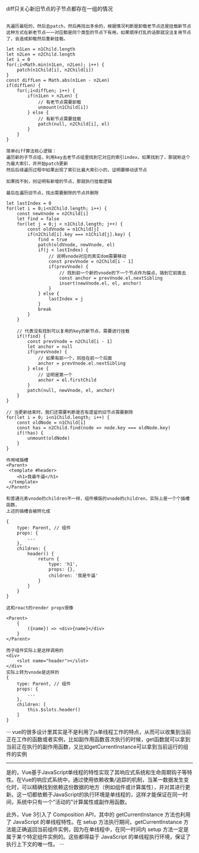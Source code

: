 diff只关心新旧节点的子节点都存在一组的情况



```

先遍历最短的，然后去patch，然后再找出多余的，根据情况判断是卸载老节点还是挂载新节点
这种方式在新老节点一一对应都是同个类型的节点下有用，如果顺序打乱的话那就没法复用节点了，会造成卸载然后重新挂载。

let n1Len = n1Child.length
let n2Len = n2Child.length
let i = 0
for(;i<Math.min(n1Len, n2Len); i++) {
    patch(n1Child[i], n2Child[i])
}
const diffLen = Math.abs(n1Len - n2Len)
if(diffLen) {
    for(;i<diffLen; i++) {
        if(n1Len > n2Len) {
            // 有老节点需要卸载
            unmount(n1Child[i])
        } else {
            // 有新节点需要挂载
            patch(null, n2Child[i], el)
        }
    }
}
```


```
简单diff算法核心逻辑：
遍历新的子节点组，利用key去老节点组里找到它对应的索引index，如果找到了，那就称这个为最大索引，并开始patch更新
然后后续遍历过程中如果出现了索引比最大索引小的，证明要移动该节点

如果找不到，则证明有新增的节点，那就执行挂载逻辑

最后在遍历旧节点，找出需要删除的节点并删除

let lastIndex = 0 
for(let i = 0;i<n2Child.length; i++) {
    const newVnode = n2Child[i]
    let find = false
    for(let j = 0;j < n1Child.length; j++) {
        const oldVnode = n1Child[j]
        if(n2Child[i].key === n1Child[j].key) {
            find = true
            patch(oldVnode, newVnode, el)
            if(j < lastIndex) {
                // 说明vnode对应的真实dom需要移动
                const prevVnode = n2Child[i - 1]
                if(prevVnode) {
                    // 找到前一个新的vnode的下一个节点作为猫点，插到它前面去
                    const anchor = prevVnode.el.nextSibling
                    insert(newVnode.el, el, anchor)
                }
            } else {
                lastIndex = j
            }
            break
        }
    }

    // 代表没有找到可以复用的key的新节点，需要进行挂载
    if(!find) {
        const prevVnode = n2Child[i - 1]
        let anchor = null
        if(prevVnode) {
            // 如果有前一个，则挂在前一个后面
            anchor = prevVnode.el.nextSibling
        } else {
            // 证明是第一个
            anchor = el.firstChild
        }
        patch(null, newVnode, el, anchor)
    }
}

// 当更新结束时，我们还需要判断是否有遗留的旧节点需要删除
for(let i = 0; i<n1Child.length; i++) {
    const oldNode = n1Child[i]
    const has = n2Child.find(node => node.key === oldNode.key)
    if(!has) {
        unmount(oldNode)
    }
}
```


```
作用域插槽
<Parent>
 <template #header>
    <h1>我最牛逼</h1>
 </template>
</Parent>

和普通元素vnode的children不一样，组件模版的vnode的children，实际上是一个个插槽函数，
上述的插槽会被转化成

{
    type: Parent, // 组件
    props: {
        ...
    },
    children: {
        header() {
            return {
                type: 'h1',
                props: {},
                children: '我是牛逼'
            }
        }
    }
}

这和react的render props很像

<Parent>
    {
        ({name}) => <div>{name}</div>
    }
</Parent>

而子组件实际上是这样调用的
<div>
    <slot name="header"></slot>
</div>
实际上转为vnode是这样的
{
    type: Parent, // 组件
    props: {
        ...
    },
    children: [
        this.$slots.header()
    ]
}
```



···
vue的很多设计里其实是不是利用了js单线程工作的特点，从而可以收集到当前正在工作的函数或者实例，比如副作用函数首次执行的时候，get函数就可以拿到当前正在执行的副作用函数，又比如getCurrentInstance可以拿到当前运行的组件的实例

----
是的，Vue基于JavaScript单线程的特性实现了其响应式系统和生命周期钩子等特性。在Vue的响应式系统中，通过使用依赖收集/追踪的机制，当某一数据发生变化时，可以精确找到依赖这份数据的地方（例如组件或计算属性），并对其进行更新。这一切都依赖于JavaScript的执行环境是单线程的，这样才能保证在同一时间，系统中只有一个“活动的”计算属性或副作用函数。

此外，Vue 3引入了 Composition API，其中的 getCurrentInstance 方法也利用了 JavaScript 的单线程特性。在 setup 方法执行期间，getCurrentInstance 方法能正确返回当前组件实例，因为在单线程中，在同一时间内 setup 方法一定是属于某个特定组件实例的。这些都得益于 JavaScript 的单线程执行环境，保证了执行上下文的唯一性。
···